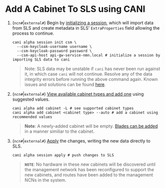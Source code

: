 # Add A Cabinet To SLS using CANI

1. (`ncn#`|`external#`) Begin by [initializing a session](https://cray-hpe.github.io/cani/latest/commands/cani_alpha_session_init/), which will import data from SLS and create metadata in SLS' `ExtraProperties` field allowing the process to continue.

    ```shell
    cani alpha session init csm \
      --csm-keycloak-username username \
      --csm-keycloak-password password \
      --csm-api-host api-gw-service-nmn.local # initialize a session by importing SLS data to cani
    ```

    > Note: SLS data may be unstable if `cani` has never been run against it, in which case `cani` will not continue. Resolve any of the data integrity errors before running the above command again. Known issues and solutions can be found [here](https://cray-hpe.github.io/cani/latest/troubleshooting/known_errors/).

1. (`ncn#`|`external#`) [View available cabinet types and add one](https://cray-hpe.github.io/cani/latest/commands/cani_alpha_add_cabinet/) using suggested values.

    ```shell
    cani alpha add cabinet -L # see supported cabinet types
    cani alpha add cabinet <cabinet type> --auto # add a cabinet using recommended values
    ```

    > **Note**: A newly-added cabinet will be empty.  [Blades can be added](../cani/Add_A_Blade_To_A_Cabinet_In_SLS.md) in a manner similiar to the cabinet.

1. (`ncn#`|`external#`) [Apply](https://cray-hpe.github.io/cani/latest/commands/cani_alpha_session_apply/) the changes, writing the new data directly to SLS.

    ```text
    cani alpha session apply # push changes to SLS
    ```

    > **`NOTE`**: No hardware in these new cabinets will be discovered until the management network has been reconfigured to support the new cabinets, and routes have been added to the management NCNs in the system.
